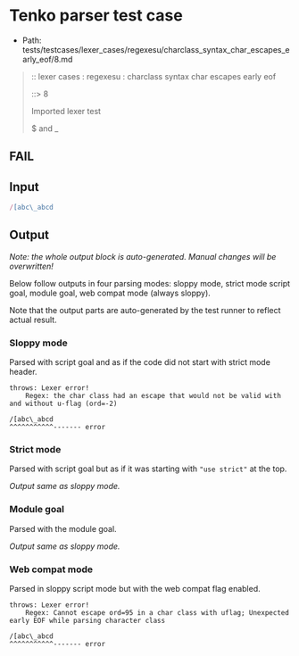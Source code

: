 # Tenko parser test case

- Path: tests/testcases/lexer_cases/regexesu/charclass_syntax_char_escapes_early_eof/8.md

> :: lexer cases : regexesu : charclass syntax char escapes early eof
>
> ::> 8
>
> Imported lexer test
>
> $ and _

## FAIL

## Input

`````js
/[abc\_abcd
`````

## Output

_Note: the whole output block is auto-generated. Manual changes will be overwritten!_

Below follow outputs in four parsing modes: sloppy mode, strict mode script goal, module goal, web compat mode (always sloppy).

Note that the output parts are auto-generated by the test runner to reflect actual result.

### Sloppy mode

Parsed with script goal and as if the code did not start with strict mode header.

`````
throws: Lexer error!
    Regex: the char class had an escape that would not be valid with and without u-flag (ord=-2)

/[abc\_abcd
^^^^^^^^^^^------- error
`````

### Strict mode

Parsed with script goal but as if it was starting with `"use strict"` at the top.

_Output same as sloppy mode._

### Module goal

Parsed with the module goal.

_Output same as sloppy mode._

### Web compat mode

Parsed in sloppy script mode but with the web compat flag enabled.

`````
throws: Lexer error!
    Regex: Cannot escape ord=95 in a char class with uflag; Unexpected early EOF while parsing character class

/[abc\_abcd
^^^^^^^^^^^------- error
`````

